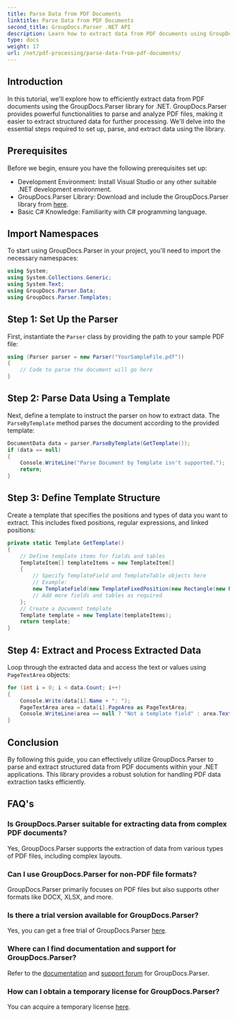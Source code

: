 ```yaml
---
title: Parse Data from PDF Documents
linktitle: Parse Data from PDF Documents
second_title: GroupDocs.Parser .NET API
description: Learn how to extract data from PDF documents using GroupDocs.Parser for .NET. Follow our step-by-step guide to efficiently parse and process PDF files.
type: docs
weight: 17
url: /net/pdf-processing/parse-data-from-pdf-documents/
---
```

## Introduction
In this tutorial, we'll explore how to efficiently extract data from PDF documents using the GroupDocs.Parser library for .NET. GroupDocs.Parser provides powerful functionalities to parse and analyze PDF files, making it easier to extract structured data for further processing. We'll delve into the essential steps required to set up, parse, and extract data using the library.
## Prerequisites
Before we begin, ensure you have the following prerequisites set up:
- Development Environment: Install Visual Studio or any other suitable .NET development environment.
- GroupDocs.Parser Library: Download and include the GroupDocs.Parser library from [here](https://releases.groupdocs.com/parser/net/).
- Basic C# Knowledge: Familiarity with C# programming language.

## Import Namespaces
To start using GroupDocs.Parser in your project, you'll need to import the necessary namespaces:
```csharp
using System;
using System.Collections.Generic;
using System.Text;
using GroupDocs.Parser.Data;
using GroupDocs.Parser.Templates;
```
## Step 1: Set Up the Parser
First, instantiate the `Parser` class by providing the path to your sample PDF file:
```csharp
using (Parser parser = new Parser("YourSampleFile.pdf"))
{
    // Code to parse the document will go here
}
```
## Step 2: Parse Data Using a Template
Next, define a template to instruct the parser on how to extract data. The `ParseByTemplate` method parses the document according to the provided template:
```csharp
DocumentData data = parser.ParseByTemplate(GetTemplate());
if (data == null)
{
    Console.WriteLine("Parse Document by Template isn't supported.");
    return;
}
```
## Step 3: Define Template Structure
Create a template that specifies the positions and types of data you want to extract. This includes fixed positions, regular expressions, and linked positions:
```csharp
private static Template GetTemplate()
{
    // Define template items for fields and tables
    TemplateItem[] templateItems = new TemplateItem[]
    {
        // Specify TemplateField and TemplateTable objects here
        // Example:
        new TemplateField(new TemplateFixedPosition(new Rectangle(new Point(35, 135), new Size(100, 10))), "FromCompany"),
        // Add more fields and tables as required
    };
    // Create a document template
    Template template = new Template(templateItems);
    return template;
}
```
## Step 4: Extract and Process Extracted Data
Loop through the extracted data and access the text or values using `PageTextArea` objects:
```csharp
for (int i = 0; i < data.Count; i++)
{
    Console.Write(data[i].Name + ": ");
    PageTextArea area = data[i].PageArea as PageTextArea;
    Console.WriteLine(area == null ? "Not a template field" : area.Text);
}
```

## Conclusion
By following this guide, you can effectively utilize GroupDocs.Parser to parse and extract structured data from PDF documents within your .NET applications. This library provides a robust solution for handling PDF data extraction tasks efficiently.
## FAQ's
### Is GroupDocs.Parser suitable for extracting data from complex PDF documents?
Yes, GroupDocs.Parser supports the extraction of data from various types of PDF files, including complex layouts.
### Can I use GroupDocs.Parser for non-PDF file formats?
GroupDocs.Parser primarily focuses on PDF files but also supports other formats like DOCX, XLSX, and more.
### Is there a trial version available for GroupDocs.Parser?
Yes, you can get a free trial of GroupDocs.Parser [here](https://releases.groupdocs.com/).
### Where can I find documentation and support for GroupDocs.Parser?
Refer to the [documentation](https://reference.groupdocs.com/parser/net/) and [support forum](https://forum.groupdocs.com/c/parser/17) for GroupDocs.Parser.
### How can I obtain a temporary license for GroupDocs.Parser?
You can acquire a temporary license [here](https://purchase.groupdocs.com/temporary-license/).
